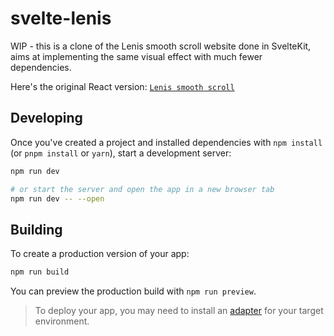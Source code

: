# svelte-lenis

WIP - this is a clone of the Lenis smooth scroll website done in SvelteKit, aims at implementing the same visual effect with much fewer dependencies.

Here's the original React version: [`Lenis smooth scroll`](https://github.com/studio-freight/lenis/tree/main/website)

## Developing

Once you've created a project and installed dependencies with `npm install` (or `pnpm install` or `yarn`), start a development server:

```bash
npm run dev

# or start the server and open the app in a new browser tab
npm run dev -- --open
```

## Building

To create a production version of your app:

```bash
npm run build
```

You can preview the production build with `npm run preview`.

> To deploy your app, you may need to install an [adapter](https://kit.svelte.dev/docs/adapters) for your target environment.
